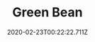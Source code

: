 ---
templateKey: blog-post
featuredpost: false
date: 2020-02-23T00:22:22.711Z
title: Green Bean
description: A juicy little bean with a cool, crisp snap.
type: vegetable
sellPrice: 40
energy: 25
health: 11
featuredimage: /img/Green_Bean.png
tags:
  - Spring
  - edible
  - vegetable
  - Bean Hotpot
  - Spring Crops Bundle
  - pickles
  - reharvest
  - trellis
---